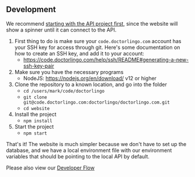 ## Development

We recommend [starting with the API project first](https://code.doctorlingo.com/doctorlingo/api.doctorlingo.com/-/wikis/Development), since the website will show a spinner until it can connect to the API.

1. First thing to do is make sure your `code.doctorlingo.com` account has your SSH key for access through git. Here's some documentation on how to create an SSH key, and add it to your account:
    - https://code.doctorlingo.com/help/ssh/README#generating-a-new-ssh-key-pair
2. Make sure you have the necessary programs
    - NodeJS: https://nodejs.org/en/download/ v12 or higher
3. Clone the repository to a known location, and go into the folder
    - `cd /users/mark/code/doctorlingo`
    - `git clone git@code.doctorlingo.com:doctorlingo/doctorlingo.com.git`
    - `cd website`
4. Install the project
    - `npm install`
5. Start the project
    - `npm start`

That's it! The website is much simpler because we don't have to set up the database, and we have a local environment file with our environment variables that should be pointing to the local API by default.

Please also view our [Developer Flow](https://docs.google.com/presentation/d/101-nxl0kIHe65SANeXf-Ub-5C54Hwiz3084Z8bfi0PI/edit#slide=id.p)